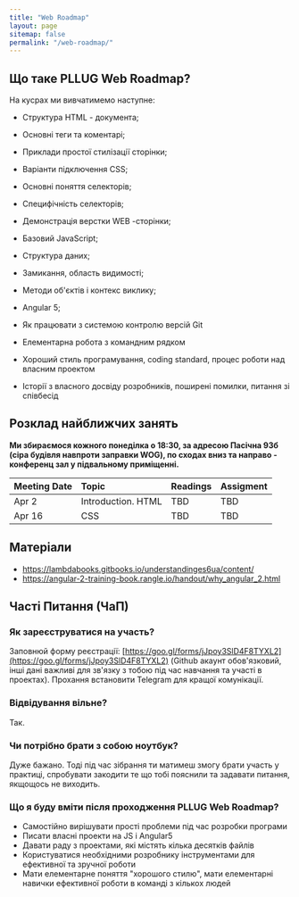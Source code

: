 ```yaml
---
title: "Web Roadmap"
layout: page
sitemap: false
permalink: "/web-roadmap/"
---
```

## Що таке PLLUG Web Roadmap?

На кусрах ми вивчатимемо наступне:
 * Структура HTML - документа;
 * Основні теги та коментарі;
 * Приклади простої стилізації сторінки;
 * Варіанти підключення CSS;
 * Основні поняття селекторів;
 * Специфічність селекторів;
 * Демонстрація верстки WEB -сторінки;
 * Базовий JavaScript;
 * Структура даних;
 * Замикання, область видимості;
 * Методи об'єктів і контекс виклику;
 * Angular 5;


 * Як працювати з системою контролю версій Git
 * Елементарна робота з командним рядком 
 * Хороший стиль програмування, coding standard, процес роботи над власним проектом
 * Історії з власного досвіду розробників, поширені помилки, питання зі співбесід 


## Розклад найближчих занять

**Ми збираємося кожного понеділка о 18:30, за адресою Пасічна 93б (сіра будівля навпроти заправки WOG), по сходах вниз та направо - конференц зал у підвальному приміщенні.**    

|  Meeting Date | Topic | Readings | Assigment |
|:----|:----|:----|:----|
| Apr 2 | Introduction. HTML  | TBD | TBD |
| Apr 16 | CSS | TBD | TBD |

## Матеріали

 * https://lambdabooks.gitbooks.io/understandinges6ua/content/
 * https://angular-2-training-book.rangle.io/handout/why_angular_2.html


## Часті Питання (ЧаП)

### Як зареєструватися на участь?

Заповнюй форму реєстрації: [https://goo.gl/forms/jJpoy3SlD4F8TYXL2](https://goo.gl/forms/jJpoy3SlD4F8TYXL2)
(Github акаунт обов'язковий, інші дані важливі для зв'язку з тобою під час навчання та участі в проектах).
Прохання встановити Telegram для кращої комунікації.

### Відвідування вільне?
Так.

### Чи потрібно брати з собою ноутбук?
Дуже бажано. Тоді під час зібрання ти матимеш змогу брати участь у практиці, спробувати закодити те що тобі пояснили та задавати питання, якщощось не виходить.

### Що я буду вміти після проходження PLLUG Web Roadmap?
 * Самостійно вирішувати прості проблеми під час розробки програми 
 * Писати власні проекти на JS i Angular5
 * Давати раду з проектами, які містять кілька десятків файлів
 * Користуватися необхідними розробнику інструментами для ефективної та зручної роботи
 * Мати елементарне поняття "хорошого стилю", мати елементарні навички ефективної роботи в команді з кількох людей




